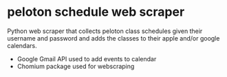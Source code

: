 # peloton schedule web scraper
Python web scraper that collects peloton class schedules given their username and password and adds the classes to their apple and/or google calendars.

* Google Gmail API used to add events to calendar  
* Chomium package used for webscraping
